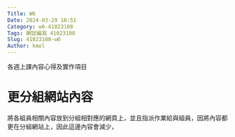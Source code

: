 ```yaml
---
Title: W6
Date: 2024-03-29 16:51
Category: w6-41023108
Tags: 網誌編寫 41023108
Slug: 41023108-w6
Author: kmol
---
```


各週上課內容心得及實作項目

<!-- PELICAN_END_SUMMARY -->

# 更分組網站內容
將各組員相關內容放到分組相對應的網頁上，並且指派作業給與組員，因將內容都更在分組網站上，因此這邊內容會減少，


